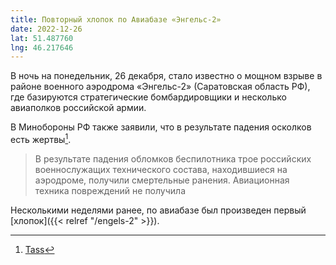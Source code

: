 ```yaml
---
title: Повторный хлопок по Авиабазе «Энгельс-2»
date: 2022-12-26
lat: 51.487760
lng: 46.217646
---
```


В ночь на понедельник, 26 декабря, стало известно о мощном взрыве в районе военного аэродрома «Энгельс-2» (Саратовская область РФ), где базируются стратегические бомбардировщики и несколько авиаполков российской армии.

В Минобороны РФ также заявили, что в результате падения осколков есть жертвы[^1].

> В результате падения обломков беспилотника трое российских военнослужащих технического состава, находившиеся на аэродроме, получили смертельные ранения. Авиационная техника повреждений не получила

Несколькими неделями ранее, по авиабазе был произведен первый [хлопок]({{< relref "/engels-2" >}}).

[^1]: [Tass](https://tass.ru/armiya-i-opk/16687107)